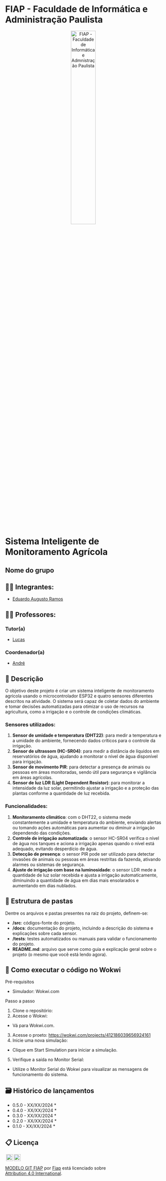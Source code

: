 # FIAP - Faculdade de Informática e Administração Paulista

<p align="center">
<a href= "https://www.fiap.com.br/"><img src="https://github.com/lfusca/templateFiap/raw/main/assets/logo-fiap.png" alt="FIAP - Faculdade de Informática e Admnistração Paulista" border="0" width=40% height=40%></a>
</p>

<br>

# Sistema Inteligente de Monitoramento Agrícola

## Nome do grupo

## 👨‍🎓 Integrantes: 
- <a href="https://www.linkedin.com/company/inova-fusca">Eduardo Augusto Ramos</a>

## 👩‍🏫 Professores:
### Tutor(a) 
- <a href="https://www.linkedin.com/company/inova-fusca">Lucas</a>
### Coordenador(a)
- <a href="https://www.linkedin.com/company/inova-fusca">André</a>

## 📜 Descrição

O objetivo deste projeto é criar um sistema inteligente de monitoramento agrícola usando o microcontrolador ESP32 e quatro sensores diferentes descritos na atividade. O sistema será capaz de coletar dados do ambiente e tomar decisões automatizadas para otimizar o uso de recursos na agricultura, como a irrigação e o controle de condições climáticas.

### Sensores utilizados:

1. **Sensor de umidade e temperatura (DHT22)**: para medir a temperatura e a umidade do ambiente, fornecendo dados críticos para o controle da irrigação.
2. **Sensor de ultrassom (HC-SR04)**: para medir a distância de líquidos em reservatórios de água, ajudando a monitorar o nível de água disponível para irrigação.
3. **Sensor de movimento PIR**: para detectar a presença de animais ou pessoas em áreas monitoradas, sendo útil para segurança e vigilância em áreas agrícolas.
4. **Sensor de luz LDR (Light Dependent Resistor)**: para monitorar a intensidade da luz solar, permitindo ajustar a irrigação e a proteção das plantas conforme a quantidade de luz recebida.

### Funcionalidades:

1. **Monitoramento climático**: com o DHT22, o sistema mede constantemente a umidade e temperatura do ambiente, enviando alertas ou tomando ações automáticas para aumentar ou diminuir a irrigação dependendo das condições.
2. **Controle de irrigação automatizada**: o sensor HC-SR04 verifica o nível de água nos tanques e aciona a irrigação apenas quando o nível está adequado, evitando desperdício de água.
3. **Detecção de presença**: o sensor PIR pode ser utilizado para detectar invasões de animais ou pessoas em áreas restritas da fazenda, ativando alarmes ou sistemas de segurança.
4. **Ajuste de irrigação com base na luminosidade**: o sensor LDR mede a quantidade de luz solar recebida e ajusta a irrigação automaticamente, diminuindo a quantidade de água em dias mais ensolarados e aumentando em dias nublados.

## 📁 Estrutura de pastas

Dentre os arquivos e pastas presentes na raiz do projeto, definem-se:

- **/src**: códigos-fonte do projeto.
- **/docs**: documentação do projeto, incluindo a descrição do sistema e explicações sobre cada sensor.
- **/tests**: testes automatizados ou manuais para validar o funcionamento do projeto.
- **README.md**: arquivo que serve como guia e explicação geral sobre o projeto (o mesmo que você está lendo agora).

## 🔧 Como executar o código no Wokwi

Pré-requisitos
- Simulador: Wokwi.com

Passo a passo
1. Clone o repositório:
2. Acesse o Wokwi:
- Vá para Wokwi.com.
3. Acesse o proeto: https://wokwi.com/projects/412186039656924161
4. Inicie uma nova simulação:
- Clique em Start Simulation para iniciar a simulação.
5. Verifique a saída no Monitor Serial:
- Utilize o Monitor Serial do Wokwi para visualizar as mensagens de funcionamento do sistema.

## 🗃 Histórico de lançamentos

* 0.5.0 - XX/XX/2024
    * 
* 0.4.0 - XX/XX/2024
    * 
* 0.3.0 - XX/XX/2024
    * 
* 0.2.0 - XX/XX/2024
    * 
* 0.1.0 - XX/XX/2024
    *

## 📋 Licença

<img style="height:22px!important;margin-left:3px;vertical-align:text-bottom;" src="https://mirrors.creativecommons.org/presskit/icons/cc.svg?ref=chooser-v1"><img style="height:22px!important;margin-left:3px;vertical-align:text-bottom;" src="https://mirrors.creativecommons.org/presskit/icons/by.svg?ref=chooser-v1"><p xmlns:cc="http://creativecommons.org/ns#" xmlns:dct="http://purl.org/dc/terms/"><a property="dct:title" rel="cc:attributionURL" href="https://github.com/agodoi/template">MODELO GIT FIAP</a> por <a rel="cc:attributionURL dct:creator" property="cc:attributionName" href="https://fiap.com.br">Fiap</a> está licenciado sobre <a href="http://creativecommons.org/licenses/by/4.0/?ref=chooser-v1" target="_blank" rel="license noopener noreferrer" style="display:inline-block;">Attribution 4.0 International</a>.</p>